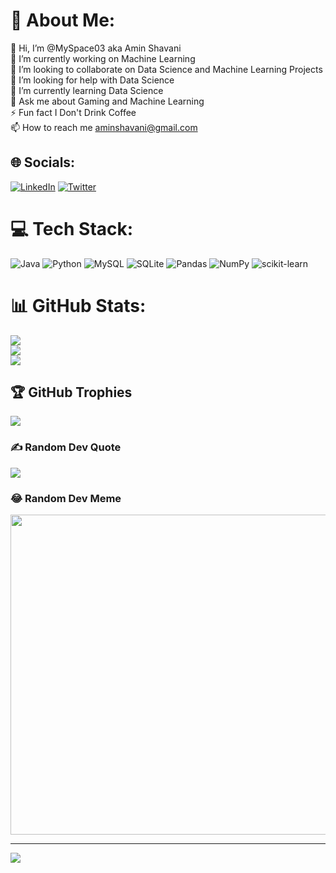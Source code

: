 # 💫 About Me:
👋 Hi, I’m @MySpace03 aka Amin Shavani<br>🔭 I’m currently working on Machine Learning<br>👯 I’m looking to collaborate on Data Science and Machine Learning Projects<br>🤝 I’m looking for help with Data Science<br>🌱 I’m currently learning Data Science<br>💬 Ask me about Gaming and Machine Learning<br>⚡ Fun fact I Don't Drink Coffee<br>📫 How to reach me aminshavani@gmail.com


## 🌐 Socials:
[![LinkedIn](https://img.shields.io/badge/LinkedIn-%230077B5.svg?logo=linkedin&logoColor=white)](https://linkedin.com/in/amin-shavani-3887631b3) [![Twitter](https://img.shields.io/badge/Twitter-%231DA1F2.svg?logo=Twitter&logoColor=white)](https://twitter.com/@AminShavani) 

# 💻 Tech Stack:
![Java](https://img.shields.io/badge/java-%23ED8B00.svg?style=plastic&logo=java&logoColor=white) ![Python](https://img.shields.io/badge/python-3670A0?style=plastic&logo=python&logoColor=ffdd54) ![MySQL](https://img.shields.io/badge/mysql-%2300f.svg?style=plastic&logo=mysql&logoColor=white) ![SQLite](https://img.shields.io/badge/sqlite-%2307405e.svg?style=plastic&logo=sqlite&logoColor=white) ![Pandas](https://img.shields.io/badge/pandas-%23150458.svg?style=plastic&logo=pandas&logoColor=white) ![NumPy](https://img.shields.io/badge/numpy-%23013243.svg?style=plastic&logo=numpy&logoColor=white) ![scikit-learn](https://img.shields.io/badge/scikit--learn-%23F7931E.svg?style=plastic&logo=scikit-learn&logoColor=white)
# 📊 GitHub Stats:
![](https://github-readme-stats.vercel.app/api?username=MySpace03&theme=dark&hide_border=false&include_all_commits=false&count_private=false)<br/>
![](https://github-readme-streak-stats.herokuapp.com/?user=MySpace03&theme=dark&hide_border=false)<br/>
![](https://github-readme-stats.vercel.app/api/top-langs/?username=MySpace03&theme=dark&hide_border=false&include_all_commits=false&count_private=false&layout=compact)

## 🏆 GitHub Trophies
![](https://github-profile-trophy.vercel.app/?username=MySpace03&theme=radical&no-frame=false&no-bg=false&margin-w=4)

### ✍️ Random Dev Quote
![](https://quotes-github-readme.vercel.app/api?type=horizontal&theme=tokyonight)

### 😂 Random Dev Meme
<img src="https://random-memer.herokuapp.com/" width="512px"/>

---
[![](https://visitcount.itsvg.in/api?id=MySpace03&icon=3&color=0)](https://visitcount.itsvg.in)

<!-- Proudly created with GPRM ( https://gprm.itsvg.in ) -->
<!---
MySpace03/MySpace03 is a ✨ special ✨ repository because its `README.md` (this file) appears on your GitHub profile.
You can click the Preview link to take a look at your changes.
--->
